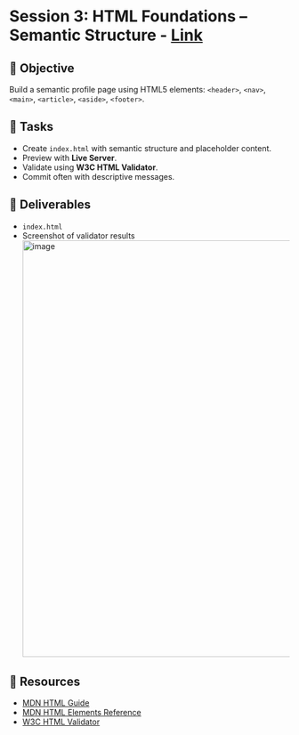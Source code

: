 # Session 3: HTML Foundations – Semantic Structure - [Link](https://willowy-panda-1538fa.netlify.app/)  

## 📌 Objective
Build a semantic profile page using HTML5 elements:
`<header>`, `<nav>`, `<main>`, `<article>`, `<aside>`, `<footer>`.

## 📝 Tasks
- Create `index.html` with semantic structure and placeholder content.  
- Preview with **Live Server**.  
- Validate using **W3C HTML Validator**.  
- Commit often with descriptive messages.  

## 📂 Deliverables
- `index.html`  
- Screenshot of validator results
  <img width="1828" height="749" alt="image" src="https://github.com/user-attachments/assets/63d6311c-1114-4f3e-bb61-5845ff5324a0" />


## 🔧 Resources
- [MDN HTML Guide](https://developer.mozilla.org/en-US/docs/Learn/HTML)  
- [MDN HTML Elements Reference](https://developer.mozilla.org/en-US/docs/Web/HTML/Element)  
- [W3C HTML Validator](https://validator.w3.org/)  
